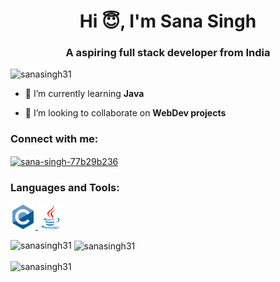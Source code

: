 <h1 align="center">Hi 😇, I'm Sana Singh</h1>
<h3 align="center">A aspiring full stack developer from India</h3>

<p align="left"> <img src="https://komarev.com/ghpvc/?username=sanasingh31&label=Profile%20views&color=0e75b6&style=flat" alt="sanasingh31" /> </p>

- 🌱 I’m currently learning **Java**

- 👯 I’m looking to collaborate on **WebDev projects**

<h3 align="left">Connect with me:</h3>
<p align="left">
<a href="https://linkedin.com/in/sana-singh-77b29b236" target="blank"><img align="center" src="https://raw.githubusercontent.com/rahuldkjain/github-profile-readme-generator/master/src/images/icons/Social/linked-in-alt.svg" alt="sana-singh-77b29b236" height="30" width="40" /></a>
</p>


<h3 align="left">Languages and Tools:</h3>
<p align="left"> <a href="https://www.cprogramming.com/" target="_blank" rel="noreferrer"> <img src="https://raw.githubusercontent.com/devicons/devicon/master/icons/c/c-original.svg" alt="c" width="40" height="40"/> </a> <a href="https://www.java.com" target="_blank" rel="noreferrer"> <img src="https://raw.githubusercontent.com/devicons/devicon/master/icons/java/java-original.svg" alt="java" width="40" height="40"/> </a> </p>


<p><img align="left" src="https://github-readme-stats.vercel.app/api/top-langs?username=sanasingh31&show_icons=true&locale=en&layout=compact" alt="sanasingh31" /></p>

<p>&nbsp;<img align="center" src="https://github-readme-stats.vercel.app/api?username=sanasingh31&show_icons=true&locale=en" alt="sanasingh31" /></p>

<p><img align="center" src="https://github-readme-streak-stats.herokuapp.com/?user=sanasingh31&" alt="sanasingh31" /></p>



<!---
SanaSingh31/SanaSingh31 is a ✨ special ✨ repository because its `README.md` (this file) appears on your GitHub profile.
You can click the Preview link to take a look at your changes.
--->
